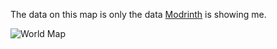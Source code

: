The data on this map is only the data [Modrinth](https://modrinth.com/datapack/timo_11) is showing me.

![World Map](https://github.com/user-attachments/assets/78d71176-c6a1-4f00-880c-8108b9128c8b)
